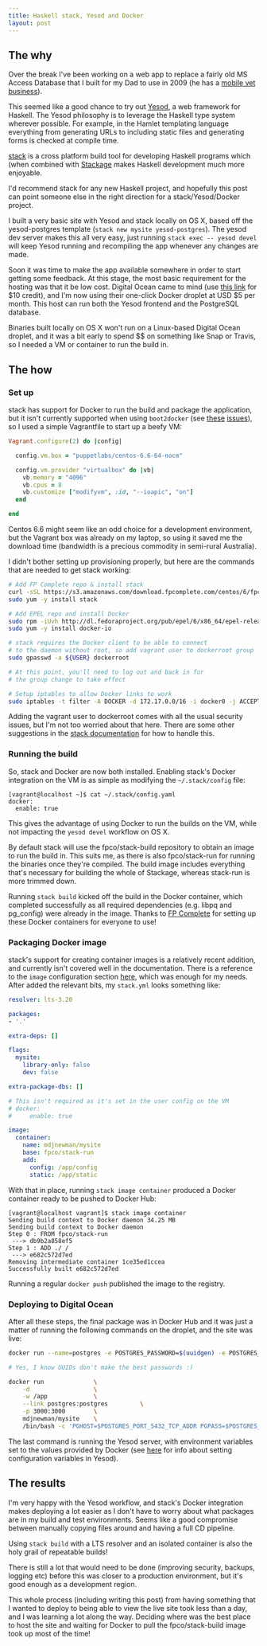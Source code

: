 ```yaml
---
title: Haskell stack, Yesod and Docker
layout: post
---
```


## The why

Over the break I've been working on a web app to replace a fairly old MS Access
Database that I built for my Dad to use in 2009 (he has a [mobile vet
business](https://www.facebook.com/Ross-Newman-Mobile-Vet-1461582037471594/)).

This seemed like a good chance to try out
[Yesod](http://www.yesodweb.com/), a web framework for Haskell. The Yesod
philosophy is to leverage the Haskell type system wherever possible. For
example, in the Hamlet templating language everything from generating URLs to
including static files and generating forms is checked at compile time.

[stack](http://haskellstack.org) is a cross platform build tool for developing
Haskell programs which (when combined with
[Stackage](https://www.stackage.org/) makes Haskell development much more
enjoyable.

I'd recommend stack for any new Haskell project, and hopefully this post can
point someone else in the right direction for a stack/Yesod/Docker project.

I built a very basic site with Yesod and stack locally on OS X, based off the
yesod-postgres template (`stack new mysite yesod-postgres`). The yesod dev
server makes this all very easy, just running `stack exec -- yesod devel` will
keep Yesod running and recompiling the app whenever any changes are made.

Soon it was time to make the app available somewhere in order to start
getting some feedback. At this stage, the most basic requirement for the
hosting was that it be low cost. Digital Ocean came to mind (use [this
link](https://www.digitalocean.com/?refcode=c55b676d3a2e) for $10 credit), and
I'm now using their one-click Docker droplet at USD $5 per month. This host can
run both the Yesod frontend and the PostgreSQL database.

Binaries built locally on OS X won't run on a Linux-based Digital Ocean droplet,
and it was a bit early to spend $$ on something like Snap or Travis, so I needed
a VM or container to run the build in.

## The how

### Set up

stack has support for Docker to run the build and package the application, but
it isn't currently supported when using `boot2docker` (see
[these](https://github.com/commercialhaskell/stack/issues/194)
[issues](https://github.com/commercialhaskell/stack/issues/488)), so I used a
simple Vagrantfile to start up a beefy VM:

```ruby
Vagrant.configure(2) do |config|

  config.vm.box = "puppetlabs/centos-6.6-64-nocm"

  config.vm.provider "virtualbox" do |vb|
    vb.memory = "4096"
    vb.cpus = 8
    vb.customize ["modifyvm", :id, "--ioapic", "on"]
  end

end
```

Centos 6.6 might seem like an odd choice for a development environment, but the
Vagrant box was already on my laptop, so using it saved me the download time
(bandwidth is a precious commodity in semi-rural Australia).


I didn't bother setting up provisioning properly, but here are the commands
that are needed to get stack working:

```bash
# Add FP Complete repo & install stack
curl -sSL https://s3.amazonaws.com/download.fpcomplete.com/centos/6/fpco.repo | sudo tee /etc/yum.repos.d/fpco.repo
sudo yum -y install stack

# Add EPEL repo and install Docker
sudo rpm -iUvh http://dl.fedoraproject.org/pub/epel/6/x86_64/epel-release-6-8.noarch.rpm
sudo yum -y install docker-io

# stack requires the Docker client to be able to connect
# to the daemon without root, so add vagrant user to dockerroot group
sudo gpasswd -a ${USER} dockerroot

# At this point, you'll need to log out and back in for
# the group change to take effect

# Setup iptables to allow Docker links to work
sudo iptables -t filter -A DOCKER -d 172.17.0.0/16 -i docker0 -j ACCEPT
```

Adding the vagrant user to dockerroot comes with all the usual security issues,
but I'm not too worried about that here. There are some other suggestions in
the [stack documentation](http://docs.haskellstack.org/en/stable/docker_integration.html#docker)
for how to handle this.

### Running the build

So, stack and Docker are now both installed. Enabling stack's Docker
integration on the VM is as simple as modifying the `~/.stack/config` file:

```
[vagrant@localhost ~]$ cat ~/.stack/config.yaml
docker:
  enable: true
```

This gives the advantage of using Docker to run the builds on the VM, while not impacting
the `yesod devel` workflow on OS X.

By default stack will use the fpco/stack-build repository to obtain an image to
run the build in. This suits me, as there is also fpco/stack-run for running the
binaries once they're compiled. The build image includes everything that's necessary
for building the whole of Stackage, whereas stack-run is more trimmed down.

Running `stack build` kicked off the build in the Docker container, which
completed successfully as all required dependencies (e.g. libpq and pg_config)
were already in the image. Thanks to [FP Complete](https://www.fpcomplete.com/)
for setting up these Docker containers for everyone to use!

### Packaging Docker image

stack's support for creating container images is a relatively recent addition,
and currently isn't covered well in the documentation. There is a reference to the
`image` configuration section [here](http://docs.haskellstack.org/en/stable/yaml_configuration.html#image),
which was enough for my needs. After added the relevant bits, my `stack.yml`
looks something like:

```yaml
resolver: lts-3.20

packages:
- '.'

extra-deps: []

flags:
  mysite:
    library-only: false
    dev: false

extra-package-dbs: []

# This isn't required as it's set in the user config on the VM
# docker:
#     enable: true

image:
  container:
    name: mdjnewman/mysite
    base: fpco/stack-run
    add:
      config: /app/config
      static: /app/static
```

With that in place, running `stack image container` produced a Docker container
ready to be pushed to Docker Hub:

```
[vagrant@localhost vagrant]$ stack image container
Sending build context to Docker daemon 34.25 MB
Sending build context to Docker daemon
Step 0 : FROM fpco/stack-run
 ---> db9b2a858ef5
Step 1 : ADD ./ /
 ---> e682c572d7ed
Removing intermediate container 1ce35ed1ccea
Successfully built e682c572d7ed
```

Running a regular `docker push` published the image to the registry.

### Deploying to Digital Ocean

After all these steps, the final package was in Docker Hub and it was just a
matter of running the following commands on the droplet, and the site was live:

```bash
docker run --name=postgres -e POSTGRES_PASSWORD=$(uuidgen) -e POSTGRES_USER=postgres -d postgres:9.3

# Yes, I know UUIDs don't make the best passwords :)

docker run              \
    -d                  \
    -w /app             \
    --link postgres:postgres         \
    -p 3000:3000        \
    mdjnewman/mysite    \
    /bin/bash -c 'PGHOST=$POSTGRES_PORT_5432_TCP_ADDR PGPASS=$POSTGRES_ENV_POSTGRES_PASSWORD /usr/local/bin/mysite'
```


The last command is running the Yesod server, with environment variables set to
the values provided by Docker (see
[here](https://github.com/yesodweb/yesod/wiki/Configuration#overriding-configuration-values-with-environment-variables) for info about setting configuration variables in Yesod).

## The results

I'm very happy with the Yesod workflow, and stack's Docker integration makes
deploying a lot easier as I don't have to worry about what packages are in my
build and test environments. Seems like a good compromise between manually
copying files around and having a full CD pipeline.

Using `stack build` with a LTS resolver and an isolated container is also the
holy grail of repeatable builds!

There is still a lot that would need to be done (improving security, backups,
logging etc) before this was closer to a production environment, but it's good
enough as a development region.

This whole process (including writing this post) from having something that I
wanted to deploy to being able to view the live site took less than a day,
and I was learning a lot along the way. Deciding where was the best place to
host the site and waiting for Docker to pull the fpco/stack-build image took up
most of the time!
